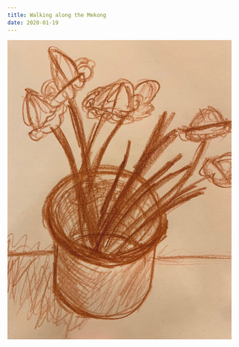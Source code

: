```yaml
---
title: Walking along the Mekong
date: 2020-01-19
---
```


!['Walking along the Mekong'](image/61WalkingalongtheMekong2.jpg)

